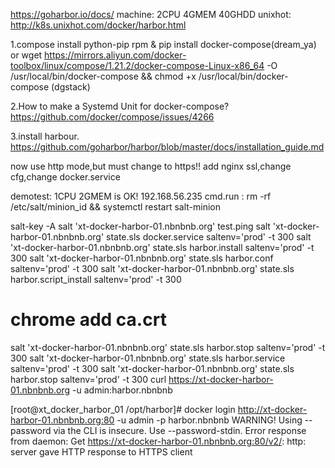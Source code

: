 https://goharbor.io/docs/
machine: 2CPU 4GMEM 40GHDD
unixhot: http://k8s.unixhot.com/docker/harbor.html


1.compose install
python-pip rpm & pip install docker-compose(dream_ya)
or
wget https://mirrors.aliyun.com/docker-toolbox/linux/compose/1.21.2/docker-compose-Linux-x86_64 -O /usr/local/bin/docker-compose && chmod +x /usr/local/bin/docker-compose
(dgstack)

2.How to make a Systemd Unit for docker-compose? 
https://github.com/docker/compose/issues/4266

3.install harbour.
https://github.com/goharbor/harbor/blob/master/docs/installation_guide.md

now use http mode,but must change to https!!
add nginx ssl,change cfg,change docker.service

demotest:
1CPU 2GMEM is OK!
192.168.56.235 cmd.run : 
rm -rf /etc/salt/minion_id && systemctl restart salt-minion

salt-key -A
salt 'xt-docker-harbor-01.nbnbnb.org' test.ping
salt 'xt-docker-harbor-01.nbnbnb.org' state.sls docker.service saltenv='prod' -t 300
salt 'xt-docker-harbor-01.nbnbnb.org' state.sls harbor.install saltenv='prod' -t 300
salt 'xt-docker-harbor-01.nbnbnb.org' state.sls harbor.conf saltenv='prod' -t 300
salt 'xt-docker-harbor-01.nbnbnb.org' state.sls harbor.script_install saltenv='prod' -t 300

# chrome add ca.crt 

salt 'xt-docker-harbor-01.nbnbnb.org' state.sls harbor.stop saltenv='prod' -t 300
salt 'xt-docker-harbor-01.nbnbnb.org' state.sls harbor.service saltenv='prod' -t 300
salt 'xt-docker-harbor-01.nbnbnb.org' state.sls harbor.stop saltenv='prod' -t 300
curl https://xt-docker-harbor-01.nbnbnb.org -u admin:harbor.nbnbnb

[root@xt_docker_harbor_01 /opt/harbor]# docker login http://xt-docker-harbor-01.nbnbnb.org:80 -u admin -p harbor.nbnbnb
WARNING! Using --password via the CLI is insecure. Use --password-stdin.
Error response from daemon: Get https://xt-docker-harbor-01.nbnbnb.org:80/v2/: http: server gave HTTP response to HTTPS client

